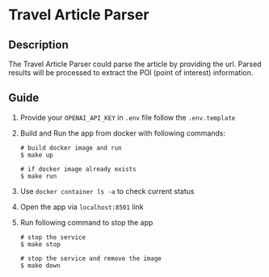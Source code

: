 # Travel Article Parser

## Description
The Travel Article Parser could parse the article by providing the url.
Parsed results will be processed to extract the POI (point of interest) information.

## Guide
1. Provide your `OPENAI_API_KEY` in `.env` file follow the `.env.template` 
2. Build and Run the app from docker with following commands:

    ```
    # build docker image and run 
    $ make up

    # if docker image already exists
    $ make run

    ```
3. Use `docker container ls -a` to check current status
4. Open the app via `localhost:8501` link
5. Run following command to stop the app

    ```
    # stop the service
    $ make stop

    # stop the service and remove the image
    $ make down
    ```